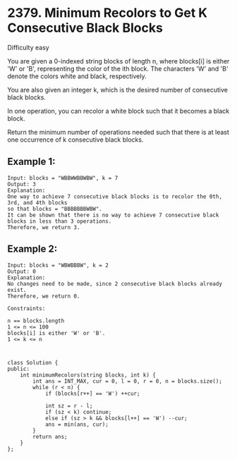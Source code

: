 # 2379. Minimum Recolors to Get K Consecutive Black Blocks
Difficulty easy

You are given a 0-indexed string blocks of length n, where blocks[i] is either 'W' or 'B', representing the color of the ith block. The characters 'W' and 'B' denote the colors white and black, respectively.

You are also given an integer k, which is the desired number of consecutive black blocks.

In one operation, you can recolor a white block such that it becomes a black block.

Return the minimum number of operations needed such that there is at least one occurrence of k consecutive black blocks.


## Example 1:
```
Input: blocks = "WBBWWBBWBW", k = 7
Output: 3
Explanation:
One way to achieve 7 consecutive black blocks is to recolor the 0th, 3rd, and 4th blocks
so that blocks = "BBBBBBBWBW". 
It can be shown that there is no way to achieve 7 consecutive black blocks in less than 3 operations.
Therefore, we return 3.
```


## Example 2:
```
Input: blocks = "WBWBBBW", k = 2
Output: 0
Explanation:
No changes need to be made, since 2 consecutive black blocks already exist.
Therefore, we return 0.
```


```
Constraints:

n == blocks.length
1 <= n <= 100
blocks[i] is either 'W' or 'B'.
1 <= k <= n
```


#
```
class Solution {
public:
    int minimumRecolors(string blocks, int k) {
        int ans = INT_MAX, cur = 0, l = 0, r = 0, n = blocks.size();
        while (r < n) {
            if (blocks[r++] == 'W') ++cur;

            int sz = r - l;
            if (sz < k) continue;
            else if (sz > k && blocks[l++] == 'W') --cur;
            ans = min(ans, cur);
        }
        return ans;
    }
};
```